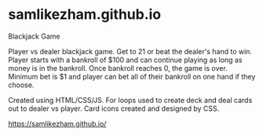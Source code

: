 # samlikezham.github.io

Blackjack Game

Player vs dealer blackjack game. Get to 21 or beat the dealer's hand to win. Player starts with a bankroll of $100 and can continue playing as long as money is in the bankroll. Once bankroll reaches 0, the game is over. Minimum bet is $1 and player can bet all of their bankroll on one hand if they choose. 

Created using HTML/CSS/JS.
For loops used to create deck and deal cards out to dealer vs player.
Card icons created and designed by CSS.

https://samlikezham.github.io/

